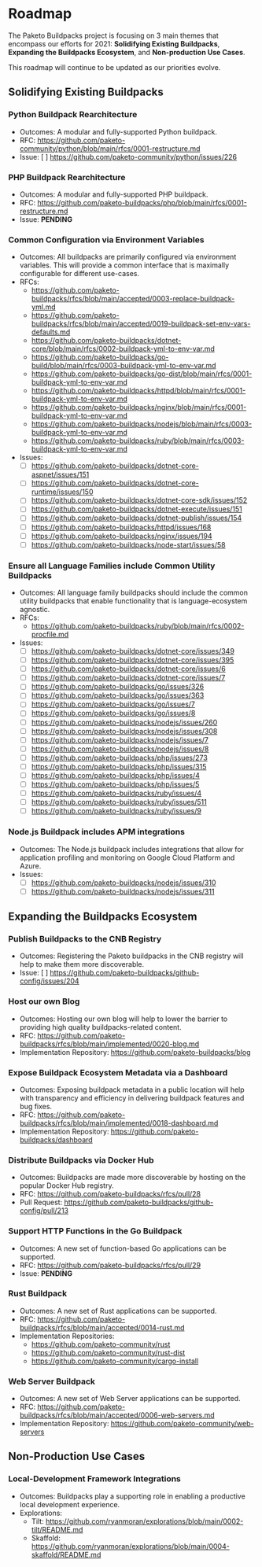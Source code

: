 # Roadmap

The Paketo Buildpacks project is focusing on 3 main themes that encompass our
efforts for 2021: **Solidifying Existing Buildpacks**, **Expanding the
Buildpacks Ecosystem**, and **Non-production Use Cases**.

This roadmap will continue to be updated as our priorities evolve.

## Solidifying Existing Buildpacks

### Python Buildpack Rearchitecture
- Outcomes: A modular and fully-supported Python buildpack.
- RFC: https://github.com/paketo-community/python/blob/main/rfcs/0001-restructure.md
- Issue: [ ] https://github.com/paketo-community/python/issues/226

### PHP Buildpack Rearchitecture
- Outcomes: A modular and fully-supported PHP buildpack.
- RFC: https://github.com/paketo-buildpacks/php/blob/main/rfcs/0001-restructure.md
- Issue: **PENDING**

### Common Configuration via Environment Variables
- Outcomes: All buildpacks are primarily configured via environment variables.
  This will provide a common interface that is maximally configurable for
  different use-cases.
- RFCs:
  - https://github.com/paketo-buildpacks/rfcs/blob/main/accepted/0003-replace-buildpack-yml.md
  - https://github.com/paketo-buildpacks/rfcs/blob/main/accepted/0019-buildpack-set-env-vars-defaults.md
  - https://github.com/paketo-buildpacks/dotnet-core/blob/main/rfcs/0002-buildpack-yml-to-env-var.md
  - https://github.com/paketo-buildpacks/go-build/blob/main/rfcs/0003-buildpack-yml-to-env-var.md
  - https://github.com/paketo-buildpacks/go-dist/blob/main/rfcs/0001-buildpack-yml-to-env-var.md
  - https://github.com/paketo-buildpacks/httpd/blob/main/rfcs/0001-buildpack-yml-to-env-var.md
  - https://github.com/paketo-buildpacks/nginx/blob/main/rfcs/0001-buildpack-yml-to-env-var.md
  - https://github.com/paketo-buildpacks/nodejs/blob/main/rfcs/0003-buildpack-yml-to-env-var.md
  - https://github.com/paketo-buildpacks/ruby/blob/main/rfcs/0003-buildpack-yml-to-env-var.md
- Issues:
  - [ ] https://github.com/paketo-buildpacks/dotnet-core-aspnet/issues/151
  - [ ] https://github.com/paketo-buildpacks/dotnet-core-runtime/issues/150
  - [ ] https://github.com/paketo-buildpacks/dotnet-core-sdk/issues/152
  - [ ] https://github.com/paketo-buildpacks/dotnet-execute/issues/151
  - [ ] https://github.com/paketo-buildpacks/dotnet-publish/issues/154
  - [ ] https://github.com/paketo-buildpacks/httpd/issues/168
  - [ ] https://github.com/paketo-buildpacks/nginx/issues/194
  - [ ] https://github.com/paketo-buildpacks/node-start/issues/58

### Ensure all Language Families include Common Utility Buildpacks
- Outcomes: All language family buildpacks should include the common utility
  buildpacks that enable functionality that is language-ecosystem agnostic.
- RFCs:
  - https://github.com/paketo-buildpacks/ruby/blob/main/rfcs/0002-procfile.md
- Issues:
  - [ ] https://github.com/paketo-buildpacks/dotnet-core/issues/349
  - [ ] https://github.com/paketo-buildpacks/dotnet-core/issues/395
  - [ ] https://github.com/paketo-buildpacks/dotnet-core/issues/6
  - [ ] https://github.com/paketo-buildpacks/dotnet-core/issues/7
  - [ ] https://github.com/paketo-buildpacks/go/issues/326
  - [ ] https://github.com/paketo-buildpacks/go/issues/363
  - [ ] https://github.com/paketo-buildpacks/go/issues/7
  - [ ] https://github.com/paketo-buildpacks/go/issues/8
  - [ ] https://github.com/paketo-buildpacks/nodejs/issues/260
  - [ ] https://github.com/paketo-buildpacks/nodejs/issues/308
  - [ ] https://github.com/paketo-buildpacks/nodejs/issues/7
  - [ ] https://github.com/paketo-buildpacks/nodejs/issues/8
  - [ ] https://github.com/paketo-buildpacks/php/issues/273
  - [ ] https://github.com/paketo-buildpacks/php/issues/315
  - [ ] https://github.com/paketo-buildpacks/php/issues/4
  - [ ] https://github.com/paketo-buildpacks/php/issues/5
  - [ ] https://github.com/paketo-buildpacks/ruby/issues/4
  - [ ] https://github.com/paketo-buildpacks/ruby/issues/511
  - [ ] https://github.com/paketo-buildpacks/ruby/issues/9

### Node.js Buildpack includes APM integrations
- Outcomes: The Node.js buildpack includes integrations that allow for
  application profiling and monitoring on Google Cloud Platform and Azure.
- Issues:
  - [ ] https://github.com/paketo-buildpacks/nodejs/issues/310
  - [ ] https://github.com/paketo-buildpacks/nodejs/issues/311

## Expanding the Buildpacks Ecosystem

### Publish Buildpacks to the CNB Registry
- Outcomes: Registering the Paketo buildpacks in the CNB registry will help to
  make them more discoverable.
- Issue: [ ] https://github.com/paketo-buildpacks/github-config/issues/204

### Host our own Blog
- Outcomes: Hosting our own blog will help to lower the barrier to providing
  high quality buildpacks-related content.
- RFC: https://github.com/paketo-buildpacks/rfcs/blob/main/implemented/0020-blog.md
- Implementation Repository: https://github.com/paketo-buildpacks/blog

### Expose Buildpack Ecosystem Metadata via a Dashboard
- Outcomes: Exposing buildpack metadata in a public location will help with
  transparency and efficiency in delivering buildpack features and bug fixes.
- RFC: https://github.com/paketo-buildpacks/rfcs/blob/main/implemented/0018-dashboard.md
- Implementation Repository: https://github.com/paketo-buildpacks/dashboard

### Distribute Buildpacks via Docker Hub
- Outcomes: Buildpacks are made more discoverable by hosting on the popular
  Docker Hub registry.
- RFC: https://github.com/paketo-buildpacks/rfcs/pull/28
- Pull Request: https://github.com/paketo-buildpacks/github-config/pull/213

### Support HTTP Functions in the Go Buildpack
- Outcomes: A new set of function-based Go applications can be supported.
- RFC: https://github.com/paketo-buildpacks/rfcs/pull/29
- Issue: **PENDING**

### Rust Buildpack
- Outcomes: A new set of Rust applications can be supported.
- RFC: https://github.com/paketo-buildpacks/rfcs/blob/main/accepted/0014-rust.md
- Implementation Repositories:
  - https://github.com/paketo-community/rust
  - https://github.com/paketo-community/rust-dist
  - https://github.com/paketo-community/cargo-install

### Web Server Buildpack
- Outcomes: A new set of Web Server applications can be supported.
- RFC: https://github.com/paketo-buildpacks/rfcs/blob/main/accepted/0006-web-servers.md
- Implementation Repository: https://github.com/paketo-community/web-servers

## Non-Production Use Cases

### Local-Development Framework Integrations
- Outcomes: Buildpacks play a supporting role in enabling a productive local
  development experience.
- Explorations:
  - Tilt: https://github.com/ryanmoran/explorations/blob/main/0002-tilt/README.md
  - Skaffold: https://github.com/ryanmoran/explorations/blob/main/0004-skaffold/README.md
